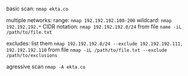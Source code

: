 basic scan: ```nmap ekta.co```

multiple networks:
range:         ```nmap 192.192.192.100-200```
wildcard:      ```nmap 192.192.192.*```
CIDR notation: ```nmap 192.192.192.0/24```
from file      ```name -iL /path/to/file.txt```

excludes:
list them      ```nmap 192.192.192.0/24 --exclude 192.192.192.111, 192.192.192.110```
from file      ```nmap -iL /path/to/file.txt --exclude /path/to/exclusions```

agressive scan ```nmap -A ekta.co```





